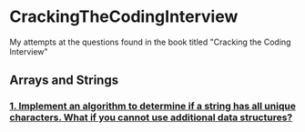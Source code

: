 # CrackingTheCodingInterview

My attempts at the questions found in the book titled "Cracking the Coding Interview"

## Arrays and Strings

### [1. Implement an algorithm to determine if a string has all unique characters. What if you cannot use additional data structures?](./Arrays_Strings/1.py)
